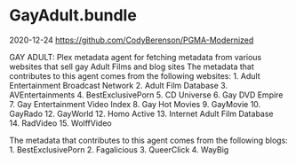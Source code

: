 # GayAdult.bundle

2020-12-24
https://github.com/CodyBerenson/PGMA-Modernized

GAY ADULT:
Plex metadata agent for fetching metadata from various websites that sell gay Adult Films and blog sites
The metadata that contributes to this agent comes from the following websites:
        1. Adult Entertainment Broadcast Network
        2. Adult Film Database
        3. AVEntertainments
        4. BestExclusivePorn
        5. CD Universe
        6. Gay DVD Empire
        7. Gay Entertainment Video Index
        8. Gay Hot Movies
        9. GayMovie
        10. GayRado
        12. GayWorld
        12. Homo Active
        13. Internet Adult Film Database</br>
        14. RadVideo
        15. WolffVideo

The metadata that contributes to this agent comes from the following blogs:
        1. BestExclusivePorn
        2. Fagalicious
        3. QueerClick
        4. WayBig